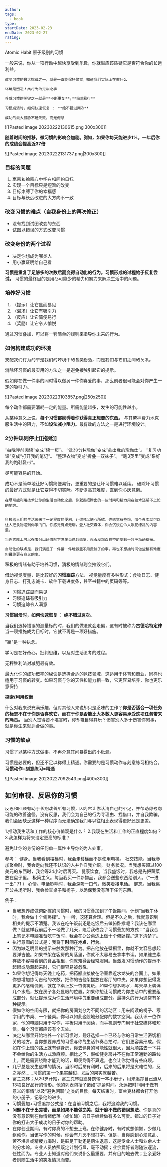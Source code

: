 ```yaml
---
author: 
tags:
  - book
type: 
startDate: 2023-02-23
endDate: 2023-02-27
rating: 
---
```



Atomic Habit 原子级别的习惯

一般来说，你从一项行动中越快享受到乐趣，你就越应该质疑它是否符合你的长远利益。

```ad-note
改变习惯的最大挑战之一，就是一直能保持警觉，知道我们实际上在做什么

环境是塑造人类行为的无形之手

养成习惯的关键之一就是**不断重复**;**简单易行**

习惯崩溃时，如何快速恢复 ： **绝不错过两次**

成功的最大威胁不是失败，而是倦怠
```


![[Pasted image 20230222130615.png|300x300]]

**随着时间的推移，微习惯的影响会加剧。例如，如果你每天能进步1%，一年后你的成绩会提高近37倍**

![[Pasted image 20230222131737.png|300x300]]



### 目标的问题
1. 赢家和输家心中怀有相同的目标 
2. 实现一个目标只是短暂的改变
3. 目标束缚了你的幸福感
4. 目标与长远改进的大方向不一致


### 改变习惯的难点（**自我身份上的再次修正**）
- 没有找到试图改变的东西
- 试图以错误的方式改变习惯 


### 改变身份的两个过程
- 决定你想成为哪类人 
- 用小赢证明给自己看 


**习惯是重复了足够多的次数后而变得自动化的行为。习惯形成的过程始于反复尝试。**
习惯的最终目的是用尽可能少的精力和努力来解决生活中的问题。


### 培养好习惯

1. （提示）让它显而易见
2. （渴求）让它有吸引力
3. （反应）让它简便易行 
4. （奖励）让它令人愉悦

通过习惯叠加，可以将一套简单的规则来指导你未来的行为。


### 如何构建成功的环境 

支配我们行为的不是我们的环境中的各类物品，而是我们与它们之间的关系。

消除坏习惯的最实用的方法之一是避免接触引起它的提示。

假如你在做一件事的同时得以做另一件你喜爱的事，那么前者很可能会对你产生一定的吸引力。

![[Pasted image 20230223103857.png|250x250]]


每个动作都需要消耗一定的能量。所需能量越多，发生的可能性越小。

从某种意义上说，**每个习惯都妨碍着你获得真正想要的东西。**
与其劳神费力地克服生活中的阻力，不如**设法减小阻力**。最有效的方法之一是进行环境设计。


### 2分钟规则停止[[拖延]] 
“每晚睡前阅读”变成“读一页”。
“做30分钟瑜伽”变成“拿出我的瑜伽垫”。
“复习功课”变成“打开我的笔记”。
“整理衣物”变成“折叠一双袜子”。
“跑3英里”变成“系好我的跑鞋鞋带”。

尽可能容易的开始。

成功不是简单地让好习惯简便易行，更重要的是让坏习惯难以延续。
破除坏习惯的最好方式就是让它变得不切实际。不断提高其难度，直到你心灰意懒。
```ad-note
在尽可能利用技术让你的生活自动化之后，你就能把腾出的一些时间和精力用在技术还帮不上忙的地方。


科技给人们的生活带来了一定程度的便利，让你可以随心所欲。你感觉有些饿，叫个外卖就可以让人把食物送到你家门口。你感觉有点无聊，登入社交媒体，你会沉浸在令人眼花缭乱的内容里。

当你实际上可以在零付出的情形下满足自己的愿望，你会发现自己不断受到一时冲动的摆布。

自动化的缺点是，我们满足于一件接一件地做些不用费脑子的事，再也不想抽时间做些稍有难度但最终更有意义的事。
```


积极的情绪有助于培养习惯，消极的情绪则会摧毁它们。

借助视觉度量，是比较好的**习惯跟踪**方法。
视觉量度有多种形式：食物日志、健身日志、打孔忠诚卡、软件下载进度条，甚至书籍中的页码等等。
- 习惯追踪显而易见 
- 习惯追踪有吸引力
- 习惯追踪令人满意


**习惯崩溃时，如何快速恢复 ： 绝不错过两次。**





当我们选择错误的测量标的时，我们的做法就会走偏，这有时被称为**古德哈特定律**
当一项措施成为目标时，它就不再是一项好措施。



"赢"是一种执念。

学习是在好奇心，批判思维，以及对生活思考的过程。

无秤胜利法对减肥最有效。


最大化你的成功概率的秘诀是选择合适的竞技领域，这适用于体育和商业，同样也适用于习惯的转变。如果习惯与你的天性和能力相一致，它更容易培养，你也更乐意保持


**探索/利用权衡**

什么对我来说充满乐趣，但对其他人来说却只是乏味的工作？**你是否适合一项任务的标志不在于你是否喜欢它，而在于你是否能比大多数人更容易承受这项任务带来的痛苦。**
当别人觉得苦不堪言时，你却能自得其乐？伤害别人多于伤害你的事，就是你生来就适合做的事。


### 习惯的缺点 
习惯了以某种方式做事，不再介意其间暴露出的小纰漏。

习惯是必要的，但还不足以称得上精通。你需要的是习惯动作与刻意练习相结合。
**习惯动作+刻意练习=精通**

![[Pasted image 20230227092543.png|400x300]]




## 如何审视、反思你的习惯

反思和回顾有助于长期改善所有习惯，因为它让你认清自己的不足，并帮助你考虑可能的改善途径。没有反思，我们会为自己的行为寻理由、找借口，并自我欺骗。我们会因缺乏这样一种程序而无法确定我们与以往相比表现得更好还是更差。


1.推动我生活和工作的核心价值观是什么？
2.我现在生活和工作的正直程度如何？
3.我怎样为将来设定更高的标准？


避免让你的身份的任何单一属性主导你的为人处事。

























参考：
健身。当我看到楼梯时，我会走楼梯而不是使用电梯。
社交技能。当我参加聚会时，我会走向我还不认识的人并作自我介绍。
财务状况。当我想买超过100美元的东西时，我会等24小时后再买。
健康饮食。当我盛饭时，我总是先把蔬菜放在盘子里。
极简主义。每当我买一件新物品，我都会送些东西给别人。（“一进一出” 71 ）
心情。电话铃响时，我会深吸一口气，微笑着接电话。
健忘。当我离开公共场所时，我会检查桌子和椅子，以确保我没有落下任何东西。



例子：
- 当我想养成做俯卧撑的习惯时，我的习惯叠加到了午饭期间，计划“当我午休时，我会做十个俯卧撑”。乍一听，这还算合理。但是不久之后，我就意识到相关的提示不清楚。我该在吃午饭前还是吃饭后去做俯卧撑呢？我该在哪里做？就这样我前后不一地做了几天，随后我改变了习惯叠加的方式：“当我合上笔记本电脑准备吃午饭时，我会在办公桌边上做十个俯卧撑。”这下清楚了。
- 执行意图的公式是：我将于**时间**在**地点**，**行为**。
- 因为缺乏明显的提示来触发那种行为。把吉他放在壁橱里，你就不太容易想起要弹吉他。如果书架在客房的角落里，你就不太容易去拿本书读。如果维生素存放不容易看到的食品柜里，你就难得会经常服用。当激发习惯动作的提示不起眼或隐藏起来时，它们很容易被忽略。
- 如果你想记得每天晚上吃药，把药瓶直接放在浴室靠近水龙头的台面上。如果你想增加练习吉他的次数，把你的吉他架摆放在客厅的中央。如果你想记得发更多的感谢便笺，就在书桌上放一沓便笺纸。如果你想多喝水，每天早上装满几个水瓶，放在房子各处显眼的位置。如果你想让习惯成为你生活中的重要组成部分，就让提示成为你生活环境中的重要组成部分。最持久的行为通常有多种提示。
- 假如你的空间有限，就把你的房间划分为不同的活动区：用来阅读的椅子、写字用的书桌、一个餐桌。你可以如此这般地分配你的数字空间。我认识一位作家，他的电脑只用于写作，平板只用于阅读，而手机则专门用于社交媒体和短信。每个习惯都应该有个去处。
- 决定从哪里开始培养一个新习惯时，最好选择一个已经与你的日常生活密切相关的地方。当你想要养成的习惯与你的生活节奏合拍时，它们更容易形成。假如在你上班的路上就有健身房，你去健身的可能性就很大，因为顺路去一下并不会给你的生活方式添麻烦。相比之下，假如健身房并不在你正常通勤的路线上，而是需要绕路才能到的话，即便绕得不算远，也会让你觉得有些麻烦。
- 几乎总是发生这样的情况，当即时后果有利时，后来的后果将是灾难性的，反之亦然……习惯的第一个果实越甜，以后的果实就越苦。
- 富兰克林；从20岁开始，富兰克林就随身携带一本小册子，用来追踪自己遵从13项良好品行的情形。他的列表包括了诸如“抓紧时间。永远把时间用于做有意义的事情”以及“避免闲聊”之类的目标。每天结束时，富兰克林都会打开他的小册子，记录他的进步。
- 习惯叠加+习惯追踪公式是：在当前习惯之后，我将追踪我的习惯。
- **问题不在于出差错，而是如果不能做完美，就干脆不做的错误想法**。你是真的没有意识到在你情绪低落（或忙碌）的日子继续做有多么可贵。错过的日子对你的打击大于成功的日子对你的帮助。
- 在你创业期间，有时你真的不想去上班。在你健身时，有时就想偷懒，少做几组动作。当该写作的时候，你会有几天不想打字。但是，当你感到心烦意乱、苦不堪言或精疲力竭时，是鼓足干劲还是萌生退意，这是专业人士和业余人士的分水岭。专业人员依照既定计划行事，毫不动摇；业余爱好者则随波逐流，任性而为。专业人士知道对他们来说什么最重要，并有目的地去做；业余爱好者则随生活中的突发情况而变。



